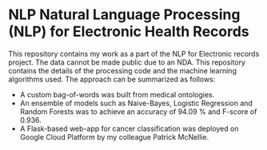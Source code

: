 # NLP Natural Language Processing (NLP) for Electronic Health Records
This repository contains my work as a part of the NLP for Electronic records project. The data cannot be made public due to an NDA. This repository contains the details of the processing code and the machine learning algorithms used. The approach can be summarized as follows:

* A custom bag-of-words was built from medical ontologies.
* An ensemble of models such as Naive-Bayes, Logistic Regression and Random Forests was to achieve an accuracy of 94.09 % and F-score of 0.936.
* A Flask-based web-app for cancer classification was deployed on Google Cloud Platform by my colleague Patrick McNellie.
